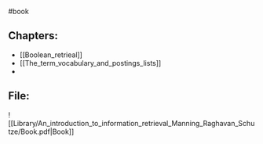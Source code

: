 #book

## Chapters:
- [[Boolean_retrieal]]
- [[The_term_vocabulary_and_postings_lists]]
- 

## File:
![[Library/An_introduction_to_information_retrieval_Manning_Raghavan_Schutze/Book.pdf|Book]]